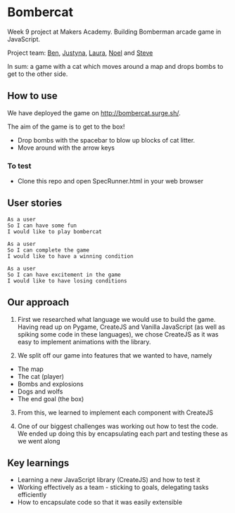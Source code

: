 # Bombercat

Week 9 project at Makers Academy. Building Bomberman arcade game in JavaScript.

Project team: [Ben](https://github.com/BenChallenor), [Justyna](https://github.com/Kotauror), [Laura](www.github.com/lwkchan), [Noel](https://github.com/noel1uk) and [Steve](https://github.com/stilley85)

In sum: a game with a cat which moves around a map and drops bombs to get to the other side.

## How to use

We have deployed the game on http://bombercat.surge.sh/.

The aim of the game is to get to the box!
* Drop bombs with the spacebar to blow up blocks of cat litter.
* Move around with the arrow keys

### To test

* Clone this repo and open SpecRunner.html in your web browser

## User stories

```
As a user
So I can have some fun
I would like to play bombercat

As a user
So I can complete the game
I would like to have a winning condition

As a user
So I can have excitement in the game
I would like to have losing conditions
```

## Our approach

1. First we researched what language we would use to build the game. Having read up on Pygame, CreateJS and Vanilla JavaScript (as well as spiking some code in these languages), we chose CreateJS as it was easy to implement animations with the library.

2. We split off our game into features that we wanted to have, namely
* The map
* The cat (player)
* Bombs and explosions
* Dogs and wolfs
* The end goal (the box)

3. From this, we learned to implement each component with CreateJS

4. One of our biggest challenges was working out how to test the code. We ended up doing this by encapsulating each part and testing these as we went along

## Key learnings

* Learning a new JavaScript library (CreateJS) and how to test it
* Working effectively as a team - sticking to goals, delegating tasks efficiently
* How to encapsulate code so that it was easily extensible
